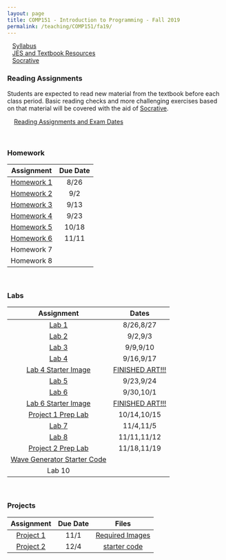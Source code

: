 ```yaml
---
layout: page
title: COMP151 - Introduction to Programming - Fall 2019
permalink: /teaching/COMP151/fa19/
---
```


&nbsp;&nbsp;&nbsp;[Syllabus](/teaching/COMP151/fa19/comp151-syllabus.pdf)  
&nbsp;&nbsp;&nbsp;[JES and Textbook Resources](http://coweb.cc.gatech.edu/mediaComp-teach#Python)  
&nbsp;&nbsp;&nbsp;[Socrative](https://socrative.com/)  



### Reading Assignments  

Students are expected to read new material from the textbook before each
class period. Basic reading checks and more challenging exercises based on
that material will be covered with the aid of [Socrative](https://socrative.com/).

&nbsp;&nbsp;&nbsp;&nbsp;[Reading Assignments and Exam Dates](/teaching/COMP151/fa19/homework/Reading)    

&nbsp;  


### Homework

| Assignment | Due Date |
| :----: | :-----: |
| [Homework 1](/teaching/COMP151/fa19/homework/homework1) | 8/26 |
| [Homework 2](/teaching/COMP151/fa19/homework/homework2) | 9/2 |
| [Homework 3](/teaching/COMP151/fa19/homework/homework3) | 9/13 |
| [Homework 4](/teaching/COMP151/fa19/homework/homework4) | 9/23 |
| [Homework 5](/teaching/COMP151/fa19/homework/homework5) | 10/18 |
| [Homework 6](/teaching/COMP151/fa19/homework/homework6) | 11/11 |
| Homework 7 | |
| Homework 8 | |

&nbsp;   

### Labs

| Assignment | Dates |
| :----: | :-----: |
| [Lab 1](/teaching/COMP151/fa19/labs/lab1) | 8/26,8/27|
| [Lab 2](/teaching/COMP151/fa19/labs/lab2) | 9/2,9/3|
| [Lab 3](/teaching/COMP151/fa19/labs/lab3) | 9/9,9/10 |
| [Lab 4](/teaching/COMP151/fa19/labs/lab4)  | 9/16,9/17 |
| [Lab 4 Starter Image](/teaching/COMP151/fa19/labs/Lab4Starter.jpg) | [FINISHED ART!!!](/teaching/COMP151/fa19/labs/lab4Art) |
| [Lab 5](/teaching/COMP151/fa19/labs/lab5) | 9/23,9/24 |
| [Lab 6](/teaching/COMP151/fa19/labs/lab6) | 9/30,10/1 |
| [Lab 6 Starter Image](/teaching/COMP151/fa19/labs/Lab6-CatInABox-scaled.jpg) | [FINISHED ART!!!](/teaching/COMP151/fa19/labs/lab6Art) |
| [Project 1 Prep Lab](/teaching/COMP151/fa19/labs/project1prep) | 10/14,10/15 |
| [Lab 7](/teaching/COMP151/fa19/labs/lab7) | 11/4,11/5 |
| [Lab 8](/teaching/COMP151/fa19/labs/lab8) | 11/11,11/12 |
| [Project 2 Prep Lab](/teaching/COMP151/fa19/labs/project2prep) | 11/18,11/19 |
| [Wave Generator Starter Code](/teaching/COMP151/fa19/labs/waveGen.py)   |    |
| Lab 10 | |

&nbsp;  

### Projects

| Assignment | Due Date | Files |
| :----: | :-----: | :-----: |
| [Project 1](/teaching/COMP151/fa19/projects/project1) | 11/1 | [Required Images](/teaching/COMP151/fa19/projects/project1images.zip)  |
| [Project 2](/teaching/COMP151/fa19/projects/project2) | 12/4 | [starter code](/teaching/COMP151/fa19/projects/proj2starter.py) |

&nbsp;  
